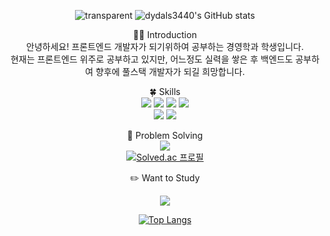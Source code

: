 <div align=center>
    
![transparent](https://capsule-render.vercel.app/api?type=Waving&fontColor=703ee5&text=dydals3440's%20GitHub%20&height=200&fontSize=50&desc=Welcome!&descAlignY=65&descAlign=60)
![dydals3440's GitHub stats](https://github-readme-stats.vercel.app/api?username=dydals3440&show_icons=true&theme=radical) <br />

👋🏻 Introduction<br />
    안녕하세요! 프론트엔드 개발자가 되기위하여 공부하는 경영학과 학생입니다. <br />
    현재는 프론트엔드 위주로 공부하고 있지만, 어느정도 실력을 쌓은 후 백엔드도 공부하여 향후에 풀스택 개발자가 되길 희망합니다.
    
🍀 Skills<br />
 <img src="https://img.shields.io/badge/Html-orange?style=flat&logo=HTML5&logoColor=white"/>
 <img src="https://img.shields.io/badge/CSS-pink?style=flat&logo=CSS3&logoColor=white"/>
 <img src="https://img.shields.io/badge/JavaScript-yellow?style=flat&logo=JavaScript&logoColor=white"/>
 <img src="https://img.shields.io/badge/React-green?style=flat&logo=React&logoColor=white"/><br />
 <img src="https://img.shields.io/badge/TypeScript-3178C6?style=flat&logo=TypeScript&logoColor=white"/>
 <img src="https://img.shields.io/badge/NextJS-blue?style=flat&logo=Next.js&logoColor=white"/><br />
    
💪 Problem Solving<br /> 
<img src="https://img.shields.io/badge/JavaScript-yellow?style=flat&logo=JavaScript&logoColor=white"/><br />
[![Solved.ac 프로필](http://mazassumnida.wtf/api/mini/generate_badge?boj={dydals3440})](https://solved.ac/{dydals3440})
 
 ✏️ Want to Study<br />

  <img src="https://img.shields.io/badge/NodeJS-green?style=flat&logo=Node.js&logoColor=white"/>

 
[![Top Langs](https://github-readme-stats.vercel.app/api/top-langs/?username=dydals3440&langs_count=8)](https://github.com/dydals3440/github-readme-stats)
     
</div>
